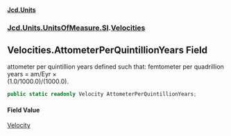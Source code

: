 #### [Jcd.Units](index.md 'index')
### [Jcd.Units.UnitsOfMeasure.SI](Jcd.Units.UnitsOfMeasure.SI.md 'Jcd.Units.UnitsOfMeasure.SI').[Velocities](Velocities.md 'Jcd.Units.UnitsOfMeasure.SI.Velocities')

## Velocities.AttometerPerQuintillionYears Field

attometer per quintillion years defined such that: femtometer per quadrillion years = am/Eyr ×  
(1.0/1000.0)/(1000.0).

```csharp
public static readonly Velocity AttometerPerQuintillionYears;
```

#### Field Value
[Velocity](Velocity.md 'Jcd.Units.UnitTypes.Velocity')